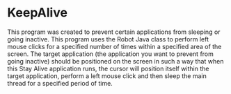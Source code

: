 # KeepAlive

This program was created to prevent certain applications from sleeping or going
inactive. This program uses the Robot Java class to perform left mouse clicks
for a specified number of times within a specified area of the screen. The
target application (the application you want to prevent from going inactive)
should be positioned on the screen in such a way that when this Stay Alive
application runs, the cursor will position itself within the target application,
perform a left mouse click and then sleep the main thread for a specified period
of time.
